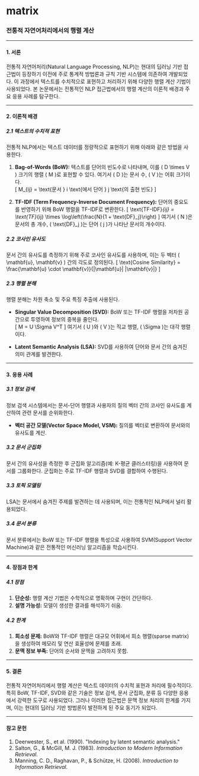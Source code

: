 # matrix

### **전통적 자연어처리에서의 행렬 계산**

---

#### **1. 서론**
전통적 자연어처리(Natural Language Processing, NLP)는 현대의 딥러닝 기반 접근법이 등장하기 이전에 주로 통계적 방법론과 규칙 기반 시스템에 의존하여 개발되었다. 이 과정에서 텍스트를 수치적으로 표현하고 처리하기 위해 다양한 행렬 계산 기법이 사용되었다. 본 논문에서는 전통적인 NLP 접근법에서의 행렬 계산의 이론적 배경과 주요 응용 사례를 탐구한다.

---

#### **2. 이론적 배경**

##### **2.1 텍스트의 수치적 표현**
전통적 NLP에서는 텍스트 데이터를 정량적으로 표현하기 위해 아래와 같은 방법을 사용한다.

1. **Bag-of-Words (BoW):**
   텍스트를 단어의 빈도수로 나타내며, 이를 \( D \times V \) 크기의 행렬 \( M \)로 표현할 수 있다. 여기서 \( D \)는 문서 수, \( V \)는 어휘 크기이다.  
   \[
   M_{ij} = \text{문서 } i \text{에서 단어 } j \text{의 출현 빈도}
   \]

2. **TF-IDF (Term Frequency-Inverse Document Frequency):**
   단어의 중요도를 반영하기 위해 BoW 행렬을 TF-IDF로 변환한다.
   \[
   \text{TF-IDF}_{ij} = \text{TF}_{ij} \times \log\left(\frac{N}{1 + \text{DF}_j}\right)
   \]
   여기서 \( N \)은 문서의 총 개수, \( \text{DF}_j \)는 단어 \( j \)가 나타난 문서의 개수이다.

##### **2.2 코사인 유사도**
문서 간의 유사도를 측정하기 위해 주로 코사인 유사도를 사용하며, 이는 두 벡터 \( \mathbf{u}, \mathbf{v} \) 간의 각도로 정의된다.
\[
\text{Cosine Similarity} = \frac{\mathbf{u} \cdot \mathbf{v}}{\|\mathbf{u}\| \|\mathbf{v}\|}
\]

##### **2.3 행렬 분해**
행렬 분해는 차원 축소 및 주요 특징 추출에 사용된다.
- **Singular Value Decomposition (SVD):** BoW 또는 TF-IDF 행렬을 저차원 공간으로 투영하여 정보의 중복을 줄인다.  
   \[
   M = U \Sigma V^T
   \]
   여기서 \( U \)와 \( V \)는 직교 행렬, \( \Sigma \)는 대각 행렬이다.

- **Latent Semantic Analysis (LSA):** SVD를 사용하여 단어와 문서 간의 숨겨진 의미 관계를 발견한다.

---

#### **3. 응용 사례**

##### **3.1 정보 검색**
정보 검색 시스템에서는 문서-단어 행렬과 사용자의 질의 벡터 간의 코사인 유사도를 계산하여 관련 문서를 순위화한다.  
- **벡터 공간 모델(Vector Space Model, VSM):** 질의를 벡터로 변환하여 문서와의 유사도를 계산.

##### **3.2 문서 군집화**
문서 간의 유사성을 측정한 후 군집화 알고리즘(예: K-평균 클러스터링)을 사용하여 문서를 그룹화한다. 군집화는 주로 TF-IDF 행렬과 SVD를 결합하여 수행된다.

##### **3.3 토픽 모델링**
LSA는 문서에서 숨겨진 주제를 발견하는 데 사용되며, 이는 전통적인 NLP에서 널리 활용되었다. 

##### **3.4 문서 분류**
문서 분류에서는 BoW 또는 TF-IDF 행렬을 특성으로 사용하여 SVM(Support Vector Machine)과 같은 전통적인 머신러닝 알고리즘을 학습시킨다.

---

#### **4. 장점과 한계**

##### **4.1 장점**
1. **단순성:** 행렬 계산 기법은 수학적으로 명확하며 구현이 간단하다.
2. **설명 가능성:** 모델이 생성한 결과를 해석하기 쉬움.

##### **4.2 한계**
1. **희소성 문제:** BoW와 TF-IDF 행렬은 대규모 어휘에서 희소 행렬(sparse matrix)을 생성하여 메모리 및 연산 효율성에 문제를 초래.
2. **문맥 정보 부족:** 단어의 순서와 문맥을 고려하지 못함.

---

#### **5. 결론**
전통적 자연어처리에서 행렬 계산은 텍스트 데이터의 수치적 표현과 처리에 필수적이다. 특히 BoW, TF-IDF, SVD와 같은 기술은 정보 검색, 문서 군집화, 분류 등 다양한 응용에서 강력한 도구로 사용되었다. 그러나 이러한 접근법은 문맥 정보 처리의 한계를 가지며, 이는 현대의 딥러닝 기반 방법론이 발전하게 된 주요 동기가 되었다.

---

#### **참고 문헌**
1. Deerwester, S., et al. (1990). "Indexing by latent semantic analysis."
2. Salton, G., & McGill, M. J. (1983). *Introduction to Modern Information Retrieval.*
3. Manning, C. D., Raghavan, P., & Schütze, H. (2008). *Introduction to Information Retrieval.*
